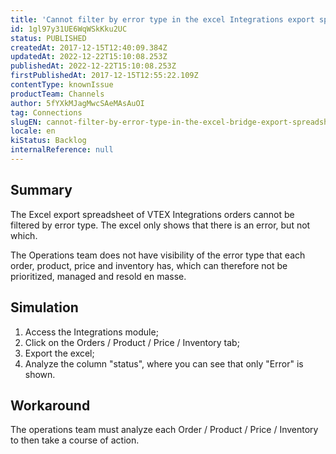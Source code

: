 ```yaml
---
title: 'Cannot filter by error type in the excel Integrations export spreadsheet'
id: 1gl97y31UE6WqWSkKku2UC
status: PUBLISHED
createdAt: 2017-12-15T12:40:09.384Z
updatedAt: 2022-12-22T15:10:08.253Z
publishedAt: 2022-12-22T15:10:08.253Z
firstPublishedAt: 2017-12-15T12:55:22.109Z
contentType: knownIssue
productTeam: Channels
author: 5fYXkMJagMwcSAeMAsAuOI
tag: Connections
slugEN: cannot-filter-by-error-type-in-the-excel-bridge-export-spreadsheet
locale: en
kiStatus: Backlog
internalReference: null
---
```


## Summary

The Excel export spreadsheet of VTEX Integrations orders cannot be filtered by error type. The excel only shows that there is an error, but not which.

The Operations team does not have visibility of the error type that each order, product, price and inventory has, which can therefore not be prioritized, managed and resold en masse.

## Simulation

1. Access the Integrations module;
2. Click on the Orders / Product / Price / Inventory tab;
3. Export the excel;
4. Analyze the column "status", where you can see that only "Error" is shown.

## Workaround

The operations team must analyze each Order / Product / Price / Inventory to then take a course of action.

